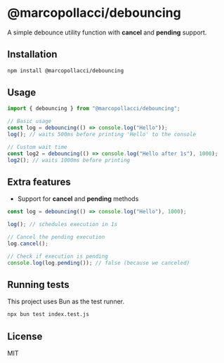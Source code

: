 # @marcopollacci/debouncing

A simple debounce utility function with **cancel** and **pending** support.

## Installation

```bash
npm install @marcopollacci/debouncing
```

## Usage

```js
import { debouncing } from "@marcopollacci/debouncing";

// Basic usage
const log = debouncing(() => console.log("Hello"));
log(); // waits 500ms before printing 'Hello' to the console

// Custom wait time
const log2 = debouncing(() => console.log("Hello after 1s"), 1000);
log2(); // waits 1000ms before printing
```

## Extra features

- Support for **cancel** and **pending** methods

```js
const log = debouncing(() => console.log("Hello"), 1000);

log(); // schedules execution in 1s

// Cancel the pending execution
log.cancel();

// Check if execution is pending
console.log(log.pending()); // false (because we canceled)
```

## Running tests

This project uses Bun as the test runner.

```bash
npx bun test index.test.js
```

## License

MIT
